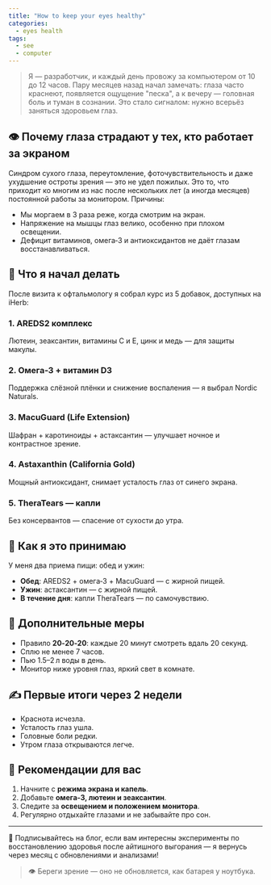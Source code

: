 ```yaml
---
title: "How to keep your eyes healthy"
categories:
  - eyes health
tags:
  - see
  - computer
---
```


> Я — разработчик, и каждый день провожу за компьютером от 10 до 12 часов. Пару месяцев назад начал замечать: глаза часто краснеют, появляется ощущение "песка", а к вечеру — головная боль и туман в сознании. Это стало сигналом: нужно всерьёз заняться здоровьем глаз.

## 👁 Почему глаза страдают у тех, кто работает за экраном

Синдром сухого глаза, переутомление, фоточувствительность и даже ухудшение остроты зрения — это не удел пожилых. Это то, что приходит ко многим из нас после нескольких лет (а иногда месяцев) постоянной работы за монитором. Причины:

- Мы моргаем в 3 раза реже, когда смотрим на экран.  
- Напряжение на мышцы глаз велико, особенно при плохом освещении.  
- Дефицит витаминов, омега‑3 и антиоксидантов не даёт глазам восстанавливаться.

## 🧪 Что я начал делать

После визита к офтальмологу я собрал курс из 5 добавок, доступных на iHerb:

### 1. AREDS2 комплекс  
Лютеин, зеаксантин, витамины C и E, цинк и медь — для защиты макулы.

### 2. Омега‑3 + витамин D3  
Поддержка слёзной плёнки и снижение воспаления — я выбрал Nordic Naturals.

### 3. MacuGuard (Life Extension)  
Шафран + каротиноиды + астаксантин — улучшает ночное и контрастное зрение.

### 4. Astaxanthin (California Gold)  
Мощный антиоксидант, снимает усталость глаз от синего экрана.

### 5. TheraTears — капли  
Без консервантов — спасение от сухости до утра.

## 📅 Как я это принимаю

У меня два приема пищи: обед и ужин:

- **Обед**: AREDS2 + омега‑3 + MacuGuard — с жирной пищей.  
- **Ужин**: астаксантин — с жирной пищей.  
- **В течение дня**: капли TheraTears — по самочувствию.

## 🔁 Дополнительные меры

- Правило **20‑20‑20**: каждые 20 минут смотреть вдаль 20 секунд.  
- Сплю не менее 7 часов.  
- Пью 1.5–2 л воды в день.  
- Монитор ниже уровня глаз, яркий свет в комнате.

## ✍️ Первые итоги через 2 недели

- Краснота исчезла.  
- Усталость глаз ушла.  
- Головные боли редки.  
- Утром глаза открываются легче.

## 📌 Рекомендации для вас

1. Начните с **режима экрана и капель**.  
2. Добавьте **омега-3, лютеин и зеаксантин**.  
3. Следите за **освещением и положением монитора**.  
4. Регулярно отдыхайте глазами и не забывайте про сон.

---

💬 Подписывайтесь на блог, если вам интересны эксперименты по восстановлению здоровья после айтишного выгорания — я вернусь через месяц с обновлениями и анализами!

> 👁️ Береги зрение — оно не обновляется, как батарея у ноутбука.
